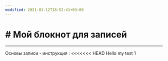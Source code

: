 ```yaml
---
modified: 2021-01-12T18:52:41+03:00
---
```


# # Мой блокнот для записей

____

Основы записи - инструкция :
<<<<<<< HEAD
Hello my test 1
